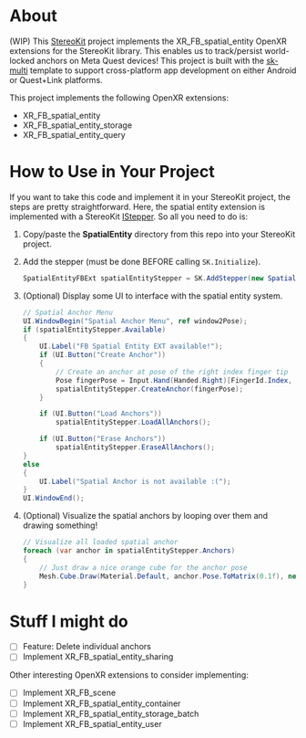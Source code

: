 # About

(WIP) This [StereoKit](https://stereokit.net) project implements the XR_FB_spatial_entity OpenXR extensions for the StereoKit library. This enables us to track/persist world-locked anchors on Meta Quest devices! This project is built with the [sk-multi](https://github.com/StereoKit/StereoKit.Templates) template to support cross-platform app development on either Android or Quest+Link platforms.

This project implements the following OpenXR extensions:
- XR_FB_spatial_entity
- XR_FB_spatial_entity_storage
- XR_FB_spatial_entity_query

# How to Use in Your Project

If you want to take this code and implement it in your StereoKit project, the steps are pretty straightforward. Here, the spatial entity extension is implemented with a StereoKit [IStepper](https://stereokit.net/Pages/StereoKit.Framework/IStepper.html). So all you need to do is:
1. Copy/paste the **SpatialEntity** directory from this repo into your StereoKit project.

2. Add the stepper (must be done BEFORE calling `SK.Initialize`).
	```csharp
	SpatialEntityFBExt spatialEntityStepper = SK.AddStepper(new SpatialEntityFBExt());
	```

3. (Optional) Display some UI to interface with the spatial entity system.
	```csharp
	// Spatial Anchor Menu
	UI.WindowBegin("Spatial Anchor Menu", ref window2Pose);
	if (spatialEntityStepper.Available)
	{
		UI.Label("FB Spatial Entity EXT available!");
		if (UI.Button("Create Anchor"))
		{
			// Create an anchor at pose of the right index finger tip
			Pose fingerPose = Input.Hand(Handed.Right)[FingerId.Index, JointId.Tip].Pose;
			spatialEntityStepper.CreateAnchor(fingerPose);
		}

		if (UI.Button("Load Anchors"))
			spatialEntityStepper.LoadAllAnchors();

		if (UI.Button("Erase Anchors"))
			spatialEntityStepper.EraseAllAnchors();
	}
	else
	{
		UI.Label("Spatial Anchor is not available :(");
	}
	UI.WindowEnd();
	```

4. (Optional) Visualize the spatial anchors by looping over them and drawing something!
	```csharp
	// Visualize all loaded spatial anchor
	foreach (var anchor in spatialEntityStepper.Anchors)
	{
		// Just draw a nice orange cube for the anchor pose
		Mesh.Cube.Draw(Material.Default, anchor.Pose.ToMatrix(0.1f), new Color(1, 0.5f, 0));
	}
	```

# Stuff I might do

- [ ] Feature: Delete individual anchors
- [ ] Implement XR_FB_spatial_entity_sharing

Other interesting OpenXR extensions to consider implementing:
- [ ] Implement XR_FB_scene
- [ ] Implement XR_FB_spatial_entity_container
- [ ] Implement XR_FB_spatial_entity_storage_batch
- [ ] Implement XR_FB_spatial_entity_user
